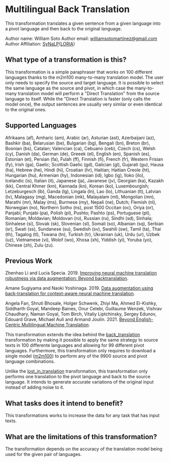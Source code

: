 # Multilingual Back Translation
This transformation translates a given sentence from a given language into a pivot language and then back to the original language.

Author name: William Soto
Author email: [williamsotomartinez@gmail.com](mailto:williamsotomartinez@gmail.com)
Author Affiliation: [SyNaLP](https://synalp.loria.fr/)([LORIA](https://www.loria.fr/en/))


## What type of a transformation is this?
This transformation is a simple paraphraser that works on 100 different languages thanks to the m2m100 many-to-many translation model. The user only needs to specify the source and target language. It is possible to select the same language as the source and pivot, in which case the many-to-many translation model will perform a "Direct Translation" from the source language to itself. While the "Direct Translation is faster (only calls the model once), the output sentences are usually very similar or even identical to the original ones.


## Supported Languages
Afrikaans (af), Amharic (am), Arabic (ar), Asturian (ast), Azerbaijani (az), Bashkir (ba), Belarusian (be), Bulgarian (bg), Bengali (bn), Breton (br), Bosnian (bs), Catalan; Valencian (ca), Cebuano (ceb), Czech (cs), Welsh (cy), Danish (da), German (de), Greeek (el), English (en), Spanish (es), Estonian (et), Persian (fa), Fulah (ff), Finnish (fi), French (fr), Western Frisian (fy), Irish (ga), Gaelic; Scottish Gaelic (gd), Galician (gl), Gujarati (gu), Hausa (ha), Hebrew (he), Hindi (hi), Croatian (hr), Haitian; Haitian Creole (ht), Hungarian (hu), Armenian (hy), Indonesian (id), Igbo (ig), Iloko (ilo), Icelandic (is), Italian (it), Japanese (ja), Javanese (jv), Georgian (ka), Kazakh (kk), Central Khmer (km), Kannada (kn), Korean (ko), Luxembourgish; Letzeburgesch (lb), Ganda (lg), Lingala (ln), Lao (lo), Lithuanian (lt), Latvian (lv), Malagasy (mg), Macedonian (mk), Malayalam (ml), Mongolian (mn), Marathi (mr), Malay (ms), Burmese (my), Nepali (ne), Dutch; Flemish (nl), Norwegian (no), Northern Sotho (ns), post 1500 Occitan (oc), Oriya (or), Panjabi; Punjabi (pa), Polish (pl), Pushto; Pashto (ps), Portuguese (pt), Romanian; Moldavian; Moldovan (ro), Russian (ru), Sindhi (sd), Sinhala; Sinhalese (si), Slovak (sk), Slovenian (sl), Somali (so), Albanian (sq), Serbian (sr), Swati (ss), Sundanese (su), Swedish (sv), Swahili (sw), Tamil (ta), Thai (th), Tagalog (tl), Tswana (tn), Turkish (tr), Ukrainian (uk), Urdu (ur), Uzbek (uz), Vietnamese (vi), Wolof (wo), Xhosa (xh), Yiddish (yi), Yoruba (yo), Chinese (zh), Zulu (zu).


## Previous Work
Zhenhao Li and Lucia Specia. 2019. [Improving neural machine translation robustness via data augmentation: Beyond backtranslation](https://arxiv.org/pdf/1910.03009.pdf). 

Amane Sugiyama and Naoki Yoshinaga. 2019. [Data augmentation using back-translation for context-aware neural machine translation](https://aclanthology.org/D19-6504.pdf).

Angela Fan, Shruti Bhosale, Holger Schwenk, Zhiyi Ma, Ahmed El-Kishky, Siddharth Goyal, Mandeep Baines, Onur Celebi, Guillaume Wenzek, Vishrav Chaudhary, Naman Goyal, Tom Birch, Vitaliy Liptchinsky, Sergey Edunov, Edouard Grave, Michael Auli and Armand Joulin. 2021. [Beyond English-Centric Multilingual Machine Translation](https://www.jmlr.org/papers/volume22/20-1307/20-1307.pdf).

This transformation extends the idea behind the [back_translation](https://github.com/GEM-benchmark/NL-Augmenter/tree/main/transformations/back_translation) transformation by making it possible to apply the same strategy to source texts in 100 differente languages and allowing for 99 different pivot languages. Furthermore, this transformation only requires to download a single model ([m2m100](https://huggingface.co/facebook/m2m100_418M)) to perform any of the 9900 source and pivot language combinations.

Unlike the [lost_in_translation](https://github.com/GEM-benchmark/NL-Augmenter/tree/main/transformations/lost_in_translation) transformation, this transformation only performs one translation to the pivot language and back to the source language. It intends to generate accurate variations of the original input instead of adding noise to it.


## What tasks does it intend to benefit?
This transformations works to increase the data for any task that has input texts.


## What are the limitations of this transformation?
The transformation depends on the accuracy of the translation model being used for the given pair of languages.